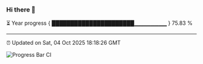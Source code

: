 ### Hi there 👋

⏳ Year progress { ██████████████████████▁▁▁▁▁▁▁▁ } 75.83 %

---

⏰ Updated on Sat, 04 Oct 2025 18:18:26 GMT

![Progress Bar CI](https://github.com/liununu/liununu/workflows/Progress%20Bar%20CI/badge.svg)
